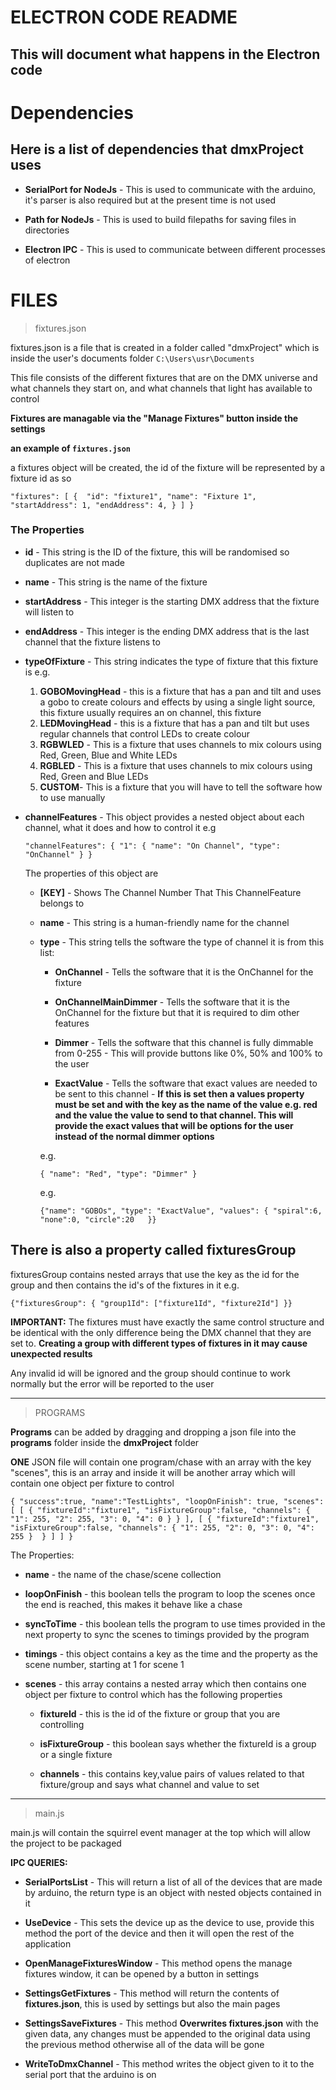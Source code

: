 # ELECTRON CODE README
## This will document what happens in the Electron code

# Dependencies

## Here is a list of dependencies that dmxProject uses

- **SerialPort for NodeJs** - This is used to communicate with the arduino, it's parser is also required but at the present time is not used

- **Path for NodeJs** - This is used to build filepaths for saving files in directories

- **Electron IPC** - This is used to communicate between different processes of electron

# FILES

> fixtures.json

fixtures.json is a file that is created in a folder called "dmxProject" which is inside the user's documents folder
`C:\Users\usr\Documents`

This file consists of the different fixtures that are on the DMX universe and what channels they start on, and what channels that light has available to control

**Fixtures are managable via the "Manage Fixtures" button inside the settings**

**an example of `fixtures.json`**

a fixtures object will be created, the id of the fixture will be represented by a fixture id as so

`"fixtures": [
        { 
            "id": "fixture1",
            "name": "Fixture 1",
            "startAddress": 1,
            "endAddress": 4,
        }
    ]
}`

### The Properties

- **id** - This string is the ID of the fixture, this will be randomised so duplicates are not made

- **name** - This string is the name of the fixture

- **startAddress** - This integer is the starting DMX address that the fixture will listen to

- **endAddress** - This integer is the ending DMX address that is the last channel that the fixture listens to

- **typeOfFixture** - This string indicates the type of fixture that this fixture is e.g.

    1. **GOBOMovingHead** - this is a fixture that has a pan and tilt and uses a gobo to create colours and effects by using a single light source, this fixture usually requires an on channel, this fixture 
    2. **LEDMovingHead** - this is a fixture that has a pan and tilt but uses regular channels that control LEDs to create colour
    3. **RGBWLED** - This is a fixture that uses channels to mix colours using Red, Green, Blue and White LEDs
    4. **RGBLED** - This is a fixture that uses channels to mix colours using Red, Green and Blue LEDs
    5. **CUSTOM**- This is a fixture that you will have to tell the software how to use manually


- **channelFeatures** - This object provides a nested object about each channel, what it does and how to control it e.g

    `"channelFeatures": {
        "1": {
            "name": "On Channel",
            "type": "OnChannel"
        }
    }`

    The properties of this object are

    - **[KEY]** - Shows The Channel Number That This ChannelFeature belongs to
    
    - **name** - This string is a human-friendly name for the channel

    - **type** - This string tells the software the type of channel it is from this list:

        - **OnChannel** - Tells the software that it is the OnChannel for the fixture

        - **OnChannelMainDimmer** - Tells the software that it is the OnChannel for the fixture but that it is required to dim other features
        
        - **Dimmer** - Tells the software that this channel is fully dimmable from 0-255 - This will provide buttons like 0%, 50% and 100% to the user

        - **ExactValue** - Tells the software that exact values are needed to be sent to this channel - **If this is set then a values property must be set and with the key as the name of the value e.g. red and the value the value to send to that channel. This will provide the exact values that will be options for the user instead of the normal dimmer options**

        e.g.

        `{
        "name": "Red",
        "type": "Dimmer"
        }`

        e.g.

        `{"name": "GOBOs",
        "type": "ExactValue",
        "values": {
            "spiral":6,
            "none":0,
            "circle":20  
        }}`


## There is also a property called fixturesGroup

fixturesGroup contains nested arrays that use the key as the id for the group and then contains the id's of the fixtures in it e.g.

`{"fixturesGroup": {
    "group1Id": ["fixture1Id", "fixture2Id"]
}}`

**IMPORTANT:** The fixtures must have exactly the same control structure and be identical with the only difference being the DMX channel that they are set to. **Creating a group with different types of fixtures in it may cause unexpected results**

Any invalid id will be ignored and the group should continue to work normally but the error will be reported to the user


---

> PROGRAMS

**Programs** can be added by dragging and dropping a json file into the **programs** folder inside the **dmxProject** folder

**ONE** JSON file will contain one program/chase with an array with the key "scenes", this is an array and inside it will be another array which will contain one object per fixture to control

``{
    "success":true,
    "name":"TestLights",
    "loopOnFinish": true,
    "scenes": [
        [
            {
                "fixtureId":"fixture1",
                "isFixtureGroup":false,
                "channels": {
                    "1": 255,
                    "2": 255,
                    "3": 0,
                    "4": 0
                }
            }
        ],
        [
            {
                "fixtureId":"fixture1",
                "isFixtureGroup":false,
                "channels": {
                    "1": 255,
                    "2": 0,
                    "3": 0,
                    "4": 255
                } 
            }
        ]
    ]
}``

The Properties:

- **name** - the name of the chase/scene collection

- **loopOnFinish** - this boolean tells the program to loop the scenes once the end is reached, this makes it behave like a chase

- **syncToTime** - this boolean tells the program to use times provided in the next property to sync the scenes to timings provided by the program

- **timings** - this object contains a key as the time and the property as the scene number, starting at 1 for scene 1

- **scenes** - this array contains a nested array which then contains one object per fixture to control which has the following properties

    - **fixtureId** - this is the id of the fixture or group that you are controlling

    - **isFixtureGroup** - this boolean says whether the fixtureId is a group or a single fixture

    - **channels** - this contains key,value pairs of values related to that fixture/group and says what channel and value to set

---
> main.js

main.js will contain the squirrel event manager at the top which will allow the project to be packaged

**IPC QUERIES:**

- **SerialPortsList** - This will return a list of all of the devices that are made by arduino, the return type is an object with nested objects contained in it

- **UseDevice** - This sets the device up as the device to use, provide this method the port of the device and then it will open the rest of the application

- **OpenManageFixturesWindow** - This method opens the manage fixtures window, it can be opened by a button in settings

- **SettingsGetFixtures** - This method will return the contents of **fixtures.json**, this is used by settings but also the main pages

- **SettingsSaveFixtures** - This method **Overwrites fixtures.json** with the given data, any changes must be appended to the original data using the previous method otherwise all of the data will be gone

- **WriteToDmxChannel** - This method writes the object given to it to the serial port that the arduino is on